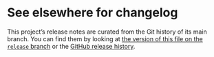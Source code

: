 # See elsewhere for changelog

This project’s release notes are curated from the Git history of its main
branch. You can find them by looking at [the version of this file on the
`release` branch][branch] or the [GitHub release history][gh-releases].

[branch]: https://github.com/WorldWideTelescope/wwt-aligner/blob/release/backend/CHANGELOG.md
[gh-releases]: https://github.com/WorldWideTelescope/wwt-aligner/releases

